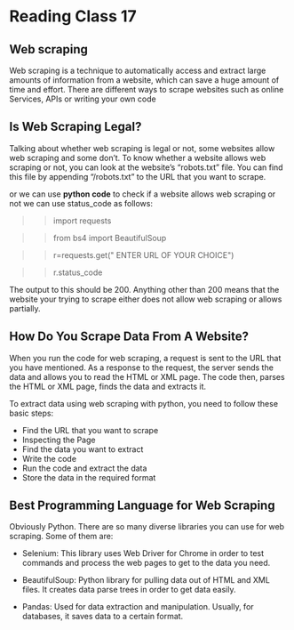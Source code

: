 # Reading Class 17

## Web scraping

Web scraping is a technique to automatically access and extract large amounts of information from a website, which can save a huge amount of time and effort. There are different ways to scrape websites such as online Services, APIs or writing your own code

## Is Web Scraping Legal?

Talking about whether web scraping is legal or not, some websites allow web scraping and some don’t. To know whether a website allows web scraping or not, you can look at the website’s “robots.txt” file. You can find this file by appending “/robots.txt” to the URL that you want to scrape.

or we can use <b>python code</b>  to check if a website allows web scraping or not we can use status_code as follows:

>> import requests

>> from bs4 import BeautifulSoup 

>> r=requests.get(" ENTER URL OF YOUR CHOICE")

>> r.status_code

The output to this should be 200. Anything other than 200 means that the website your trying to scrape either does not allow web scraping or allows partially.

## How Do You Scrape Data From A Website?
When you run the code for web scraping, a request is sent to the URL that you have mentioned. As a response to the request, the server sends the data and allows you to read the HTML or XML page. The code then, parses the HTML or XML page, finds the data and extracts it. 

To extract data using web scraping with python, you need to follow these basic steps:

- Find the URL that you want to scrape
- Inspecting the Page
- Find the data you want to extract
- Write the code
- Run the code and extract the data
- Store the data in the required format 

## Best Programming Language for Web Scraping
Obviously Python. There are so many diverse libraries you can use for web scraping. Some of them are:

- Selenium: 
This library uses Web Driver for Chrome in order to test commands and process the web pages to get to the data you need. 

- BeautifulSoup:
 Python library for pulling data out of HTML and XML files. It creates data parse trees in order to get data easily. 

- Pandas: 
Used for data extraction and manipulation. Usually, for databases, it saves data to a certain format.